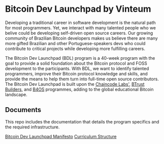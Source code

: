 # Bitcoin Dev Launchpad by Vinteum

Developing a traditional career in software development is the natural path for
most programmers. Yet, we interact with many talented people who we belive could
be developing self-driven open source careers. Our growing community of
Brazilian Bitcoin developers makes us believe there are many more gifted
Brazilian and other Portuguese-speakers devs who could contribute to
critical projects while developing more fulfilling careers.

The Bitcoin Dev Launchpad (BDL) program is a 40-week program with the goal to
provide a solid foundation about the Bitcoin protocol and FOSS development to
the participants. With BDL, we want to identify talented programmers, improve
their Bitcoin protocol knowledge and skills, and provide the means to help them
turn into full-time open source contributors. The Bitcoin Dev Launchpad is built
upon the [Chaincode Labs'](https://learning.chaincode.com), [BTrust
Builders](https://www.btrust.tech/builders), and
[B4OS](https://www.libreriadesatoshi.com/b4os) programmes, adding to the global
educational Bitcoin landscape.

## Documents

This repo includes the documentation that details the program specifics and the
required infrastructure.

[Bitcoin Dev Launchpad Manifesto](bdl-manifesto.md)
[Curriculum Structure](curriculum-structure.md)
